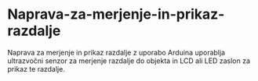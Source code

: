 # Naprava-za-merjenje-in-prikaz-razdalje
Naprava za merjenje in prikaz razdalje z uporabo Arduina uporablja ultrazvočni senzor za merjenje razdalje do objekta in LCD ali LED zaslon za prikaz te razdalje.
